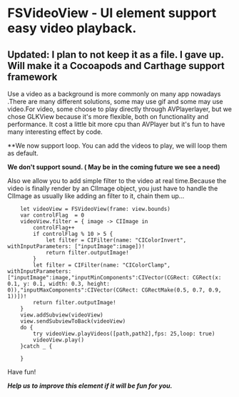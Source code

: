 # FSVideoView - UI element support easy video playback.

## Updated: I plan to not keep it as a file. I gave up. Will make it a Cocoapods and Carthage support framework

Use a video as a background is more commonly
on many app nowadays .There are many different solutions,
some may use gif and some may use video.For video,
some choose to play directly through AVPlayerlayer,
but we chose GLKView because it's more flexible,
both on functionality and performance. It cost
a little bit more cpu than AVPlayer but it's fun
to have many interesting effect by code.

**We now support loop. You can add the videos to play, we will loop them as default.

**We don't support sound. ( May be in the coming future we see a need)**


Also we allow you to add simple filter to the
video at real time.Because the video is finally
render by an CIImage object, you just have to 
handle the CIImage as usually like adding an 
filter to it, chain them up...

        let videoView = FSVideoView(frame: view.bounds)
        var controlFlag  = 0
        videoView.filter = { image -> CIImage in
            controlFlag++
            if controlFlag % 10 > 5 {
                let filter = CIFilter(name: "CIColorInvert", withInputParameters: ["inputImage":image])!
                return filter.outputImage!
            }
            let filter = CIFilter(name: "CIColorClamp", withInputParameters: ["inputImage":image,"inputMinComponents":CIVector(CGRect: CGRect(x: 0.1, y: 0.1, width: 0.3, height: 0)),"inputMaxComponents":CIVector(CGRect: CGRectMake(0.5, 0.7, 0.9, 1))])!
            return filter.outputImage!
        }
        view.addSubview(videoView)
        view.sendSubviewToBack(videoView)
        do {
            try videoView.playVideos([path,path2],fps: 25,loop: true)
            videoView.play()
        }catch _ {
            
        }

Have fun!

***Help us to improve this element if it will be fun for you.***
